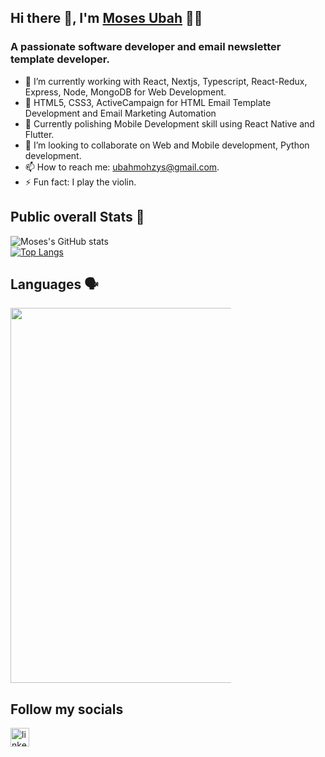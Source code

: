## Hi there 👋, I'm <a href="https://www.upwork.com/freelancers/~012163040271b5c61c" target="_blank">Moses Ubah</a> 👦🏽<br>

### A passionate software developer and email newsletter template developer.

<!-- - 💻 I'm an Bachelor Degree holder in computer science -->
- 🔭 I’m currently working with React, Nextjs, Typescript, React-Redux, Express, Node, MongoDB for Web Development.
- 🔭 HTML5, CSS3, ActiveCampaign for HTML Email Template Development and Email Marketing Automation
- 🌱 Currently polishing Mobile Development skill using React Native and Flutter.
- 👯 I’m looking to collaborate on Web and Mobile development, Python development.
- 📫 How to reach me: ubahmohzys@gmail.com.
- ⚡ Fun fact: I play the violin.<br>


## Public overall Stats 🚀
![Moses's GitHub stats](https://github-readme-stats.vercel.app/api?username=mohzys23&count_private=true&show_icons=true&card_width=50%)<br>
[![Top Langs](https://github-readme-stats.vercel.app/api/top-langs/?username=mohzys23&layout=compact&card_width=50%)](https://github.com/mohzys23/github-readme-stats)
<be>



## Languages 🗣️
<img src="https://cr-skills-chart-widget.azurewebsites.net/api/api?username=mohzys23" width="600px" style="max-width: 70%" />

## Follow my socials
[<img src="https://images.app.goo.gl/1MzbcCzcb3Tu5AYC7" alt="linkedin icon" width="30px" height="30px" />](https://www.linkedin.com/in/mosesubah/)

  
